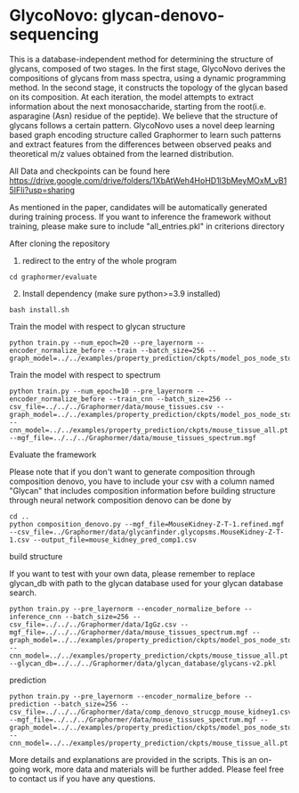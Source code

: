 # GlycoNovo: glycan-denovo-sequencing

This is a database-independent method for determining the structure of glycans, composed of two stages. In the first stage, GlycoNovo derives the compositions of glycans from mass spectra, using a dynamic programming method. In the second stage, it constructs the topology of the glycan based on its composition. At each iteration, the model attempts to extract information about the next monosaccharide, starting from the root(i.e. asparagine (Asn) residue of the peptide). We believe that the structure of glycans follows a certain pattern. GlycoNovo uses a novel deep learning based graph encoding structure called Graphormer to learn such patterns and extract features from the differences between observed peaks and theoretical m/z values obtained from the learned distribution.

All Data and checkpoints can be found here https://drive.google.com/drive/folders/1XbAtWeh4HoHD1l3bMeyMOxM_vB15IFIi?usp=sharing

As mentioned in the paper, candidates will be automatically generated during training process.
If you want to inference the framework without training, please make sure to include "all_entries.pkl" in criterions directory

After cloning the repository
1. redirect to the entry of the whole program

```
cd graphormer/evaluate
```

2. Install dependency (make sure python>=3.9 installed)
```
bash install.sh
```

Train the model with respect to glycan structure
```
python train.py --num_epoch=20 --pre_layernorm --encoder_normalize_before --train --batch_size=256 --graph_model=../../examples/property_prediction/ckpts/model_pos_node_stop.pt
```


Train the model with respect to spectrum
```
python train.py --num_epoch=10 --pre_layernorm --encoder_normalize_before --train_cnn --batch_size=256 --csv_file=../../../Graphormer/data/mouse_tissues.csv --graph_model=../../examples/property_prediction/ckpts/model_pos_node_stop.pt --cnn_model=../../examples/property_prediction/ckpts/mouse_tissue_all.pt --mgf_file=../../../Graphormer/data/mouse_tissues_spectrum.mgf
```


Evaluate the framework

Please note that if you don't want to generate composition through composition denovo, you have to include your csv with a column named "Glycan" that includes composition information before building structure through neural network
composition denovo can be done by
```
cd ..
python composition_denovo.py --mgf_file=MouseKidney-Z-T-1.refined.mgf --csv_file=../Graphormer/data/glycanfinder.glycopsms.MouseKidney-Z-T-1.csv --output_file=mouse_kidney_pred_comp1.csv

```
build structure

If you want to test with your own data, please remember to replace glycan_db with path to the glycan database used for your glycan database search.

```
python train.py --pre_layernorm --encoder_normalize_before --inference_cnn --batch_size=256 --csv_file=../../../Graphormer/data/IgGz.csv --mgf_file=../../../Graphormer/data/mouse_tissues_spectrum.mgf --graph_model=../../examples/property_prediction/ckpts/model_pos_node_stop.pt --cnn_model=../../examples/property_prediction/ckpts/mouse_tissue_all.pt --glycan_db=../../../Graphormer/data/glycan_database/glycans-v2.pkl
```
prediction
```
python train.py --pre_layernorm --encoder_normalize_before --prediction --batch_size=256 --csv_file=../../../Graphormer/data/comp_denovo_strucgp_mouse_kidney1.csv --mgf_file=../../../Graphormer/data/mouse_tissues_spectrum.mgf --graph_model=../../examples/property_prediction/ckpts/model_pos_node_stop.pt --cnn_model=../../examples/property_prediction/ckpts/mouse_tissue_all.pt
```


More details and explanations are provided in the scripts. This is an on-going work, more data and materials will be further added. Please feel free to contact us if you have any questions.
